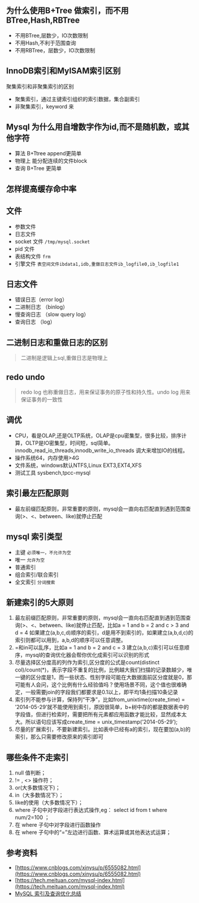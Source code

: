 ## 为什么使用B+Tree 做索引，而不用BTree,Hash,RBTree
* 不用BTree,层数少，IO次数限制
* 不用Hash,不利于范围查询
* 不用RBTree，层数少，IO次数限制

## InnoDB索引和MyISAM索引区别
聚集索引和非聚集索引的区别
* 聚集索引，通过主键索引组织的索引数据，集合副索引
* 非聚集索引，keyword 来

## Mysql 为什么用自增数字作为id,而不是随机数，或其他字符
* 算法 B+Ttree append更简单
* 物理上 能分配连续的文件block
* 查询 B+Tree 更简单

## 怎样提高缓存命中率

## 文件
* 参数文件
* 日志文件
* socket 文件 `/tmp/mysql.socket`
* pid 文件
* 表结构文件  `frm`
* 引擎文件 `表空间文件ibdata1,idb,重做日志文件ib_logfile0,ib_logfile1`

## 日志文件
* 错误日志（error log）
* 二进制日志 （binlog）
* 慢查询日志 （slow query log）
* 查询日志 （log）

## 二进制日志和重做日志的区别
> 二进制是逻辑上sql,重做日志是物理上



## redo undo
> redo log 也称重做日志，用来保证事务的原子性和持久性。undo log 用来保证事务的一致性

## 调优
* CPU，看是OLAP,还是OLTP系统，OLAP是cpu密集型，很多比较，排序计算，OLTP是IO密集型，时间短，sql简单。innodb_read_io_threads,innodb_write_io_threads 调大来增加IO的线程。
* 操作系统64，内存使用>4G
* 文件系统，windows默认NTFS,Linux EXT3,EXT4,XFS
* 测试工具 sysbench,tpcc-mysql

## 索引最左匹配原则
* 最左前缀匹配原则，非常重要的原则，mysql会一直向右匹配直到遇到范围查询(>、<、between、like)就停止匹配

## mysql 索引类型
* 主键 `必须唯一，不允许为空`
* 唯一 `允许为空`
* 普通索引
* 组合索引/联合索引
* 全文索引 `分词搜索`

## 新建索引的5大原则
1. 最左前缀匹配原则，非常重要的原则，mysql会一直向右匹配直到遇到范围查询(>、<、between、like)就停止匹配，比如a = 1 and b = 2 and c > 3 and d = 4 如果建立(a,b,c,d)顺序的索引，d是用不到索引的，如果建立(a,b,d,c)的索引则都可以用到，a,b,d的顺序可以任意调整。
2. =和in可以乱序，比如a = 1 and b = 2 and c = 3 建立(a,b,c)索引可以任意顺序，mysql的查询优化器会帮你优化成索引可以识别的形式
3. 尽量选择区分度高的列作为索引,区分度的公式是count(distinct col)/count(*)，表示字段不重复的比例，比例越大我们扫描的记录数越少，唯一键的区分度是1，而一些状态、性别字段可能在大数据面前区分度就是0，那可能有人会问，这个比例有什么经验值吗？使用场景不同，这个值也很难确定，一般需要join的字段我们都要求是0.1以上，即平均1条扫描10条记录
4. 索引列不能参与计算，保持列“干净”，比如from_unixtime(create_time) = ’2014-05-29’就不能使用到索引，原因很简单，b+树中存的都是数据表中的字段值，但进行检索时，需要把所有元素都应用函数才能比较，显然成本太大。所以语句应该写成create_time = unix_timestamp(’2014-05-29’);
5. 尽量的扩展索引，不要新建索引。比如表中已经有a的索引，现在要加(a,b)的索引，那么只需要修改原来的索引即可

## 哪些条件不走索引
1. null 值判断；
2. != , <> 操作符；
3. or(大多数情况下)；
4. in（大多数情况下）；
5. like的使用（大多数情况下）；
6. where 子句中对字段进行表达式操作,eg： select id from t where num/2=100 ；
7. 在 where 子句中对字段进行函数操作
8. 在 where 子句中的“=”左边进行函数、算术运算或其他表达式运算；


## 参考资料
* [https://www.cnblogs.com/xinysu/p/6555082.html](https://www.cnblogs.com/xinysu/p/6555082.html)
* [https://tech.meituan.com/mysql-index.html](https://tech.meituan.com/mysql-index.html)
* [MySQL 索引及查询优化总结](https://cloud.tencent.com/developer/article/1004912)
